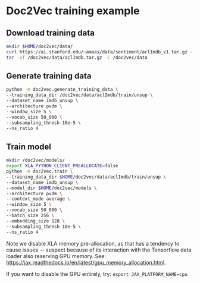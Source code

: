 # Doc2Vec training example

## Download training data

```bash
mkdir $HOME/doc2vec/data/
curl https://ai.stanford.edu/~amaas/data/sentiment/aclImdb_v1.tar.gz --output /doc2vec/data/aclImdb.tar.gz
tar -xf /doc2vec/data/aclImdb.tar.gz -C /doc2vec/data
```

## Generate training data

```bash
python -m doc2vec.generate_training_data \
--training_data_dir /doc2vec/data/aclImdb/train/unsup \
--dataset_name imdb_unsup \
--architecture pvdm \
--window_size 5 \
--vocab_size 50_000 \
--subsampling_thresh 10e-5 \
--ns_ratio 4
```

## Train model

```bash
mkdir /doc2vec/models/
export XLA_PYTHON_CLIENT_PREALLOCATE=false
python -m doc2vec.train \
--training_data_dir $HOME/doc2vec/data/aclImdb/train/unsup \
--dataset_name imdb_unsup \
--model_dir $HOME/doc2vec/models \
--architecture pvdm \
--context_mode average \
--window_size 5 \
--vocab_size 50_000 \
--batch_size 256 \
--embedding_size 128 \
--subsampling_thresh 10e-5 \
--ns_ratio 4
```

Note we disable XLA memory pre-allocation, as that has a tendency to cause issues -- suspect because of its interaction 
with the Tensorflow data loader also reserving GPU memory. See: https://jax.readthedocs.io/en/latest/gpu_memory_allocation.html.

If you want to disable the GPU entirely, try: `export JAX_PLATFORM_NAME=cpu`